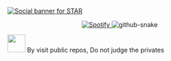 <a href="https://github.com/mmdyb"><img alt="Social banner for STAR" src="https://github.com/mmdyb/mmdyb/blob/Star/assets/header.svg"/></a>
<!-- <p align="center">
<!-- <p align="center">Sorry about that. Please try refreshing and contact us if the problem persists.</p>
<p align="center">
	<a href="#">Contact Support</a> —
	<a href="#">GitHub Status</a> —
	<a href="#">@githubstatus</a>
</p> -->

<div align="center">
  <a href="https://open.spotify.com/user/31h4evlwyia3te6vtrq3gv5xipsq">
    <img src="https://novatorem.vercel.app/api/spotify" alt="Spotify">
  </a>
  <picture>
    <source media="(prefers-color-scheme: dark)" srcset="https://raw.githubusercontent.com/mmdyb/mmdyb/Star/assets/github-snake-dark.svg">
    <source media="(prefers-color-scheme: light)" srcset="https://raw.githubusercontent.com/mmdyb/mmdyb/Star/assets/github-snake.svg">
    <img alt="github-snake" src="https://raw.githubusercontent.com/mmdyb/mmdyb/Star/assets/github-snake.svg">
  </picture>
</div>


<!-- ![](https://github-profile-summary-cards.vercel.app/api/cards/profile-details?username=mmdyb&theme=monokai) -->

<!-- <a href="https://github.com/goldenstarq">
  <a href="https://discord.com/users/501787965765451786">
  <img src="https://lanyard-profile-readme.vercel.app/api/501787965765451786" align="right" />
</a> -->


<!-- ![](https://komarev.com/ghpvc/?username=CallMyNameStar&label=Views&color=blueviolet) -->

<img width="40" src="https://github.githubassets.com/images/mona-loading-default.gif"> By visit public repos, Do not judge the privates

<!-- [![Top Langs card](https://github-readme-stats.vercel.app/api/top-langs/?username=mmdyb&card_width=550&show_icons=true&border_radius=10&theme=radical)](https://github.com/mmdyb) -->
<!-- [<img src="https://now-playing-codestackr.vercel.app/api/spotify-playing" alt="GoldenStar Spotify Playing" width="350" />](https://open.spotify.com/playlist/1314n5hBhXblscSTF0XsYH?si=e5eadf9f998049b5) -->

<!-- ![](https://github-readme-stats.vercel.app/api?username=mmdyb&count_private=true&show_icons=true&border_radius=10&text_color=ffcc00&custom_title=⭐STAR)

<p><img src="https://github-readme-streak-stats.herokuapp.com/?user=mmdyb" alt="STAR" /></p>

![](https://github.com/mmdyb)<img src="https://github-readme-stats.vercel.app/api/top-langs/?username=mmdyb&layout=compact&hide=php,smarty&title_color=fff&text_color=000000" /> -->
